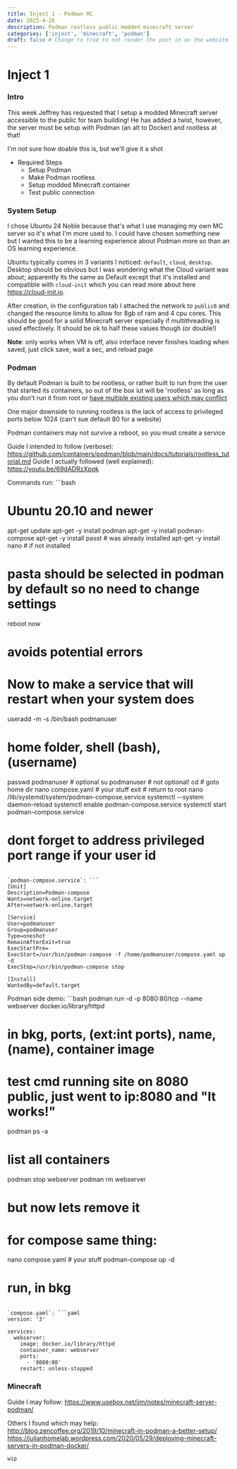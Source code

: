 ```yaml
---
title: Inject 1 - Podman MC
date: 2025-4-26
description: Podman rootless public modded minecraft server
categories: ['inject', 'minecraft', 'podman']
draft: false # Change to true to not render the post in on the website
---
```


# Inject 1

### Intro
This week Jeffrey has requested that I setup a modded Minecraft server accessible to the public for team building! He has added a twist, however, the server must be setup with Podman (an alt to Docker) and rootless at that!

I'm not sure how doable this is, but we'll give it a shot

- Required Steps
    - Setup Podman
    - Make Podman rootless
    - Setup modded Minecraft container
    - Test public connection

### System Setup
I chose Ubuntu 24 Noble because that's what I use managing my own MC server so it's what I'm more used to. I could have chosen something new but I wanted this to be a learning experience about Podman more so than an OS learning experience.

Ubuntu typically comes in 3 variants I noticed: `default`, `cloud`, `desktop`. Desktop should be obvious but I was wondering what the Cloud variant was about; apparently its the same as Default except that it's installed and compatible with `cloud-init` which you can read more about here https://cloud-init.io. 

After creation, in the configuration tab I attached the network to `public0` and changed the resource limits to allow for 8gb of ram and 4 cpu cores. This should be good for a solid Minecraft server especially if multithreading is used effectively. It should be ok to half these values though (or double!)

**Note**: only works when VM is off, also interface never finishes loading when saved, just click save, wait a sec, and reload page

### Podman
By default Podman is built to be rootless, or rather built to run from the user that started its containers, so out of the box iut will be 'rootless' as long as you don't run it from root or [have multiple existing users which may conflict](https://opensource.com/article/19/2/how-does-rootless-podman-work)

One major downside to running rootless is the lack of access to privileged ports below 1024 (can't sue default 80 for a website)

Podman containers may not survive a reboot, so you must create a service

Guide I intended to follow (verbose): https://github.com/containers/podman/blob/main/docs/tutorials/rootless_tutorial.md
Guide I actually followed (well explained): https://youtu.be/69dADRzXpqk

Commands run: ```bash
# Ubuntu 20.10 and newer
apt-get update
apt-get -y install podman
apt-get -y install podman-compose
apt-get -y install passt # was already installed
apt-get -y install nano # if not installed
# pasta should be selected in podman by default so no need to change settings
reboot now
# avoids potential errors
# Now to make a service that will restart when your system does
useradd -m -s /bin/bash podmanuser
#  home folder, shell (bash), (username)
passwd podmanuser # optional
su podmanuser # not optional!
cd # goto home dir
nano compose.yaml # your stuff
exit # return to root
nano /lib/systemd/system/podman-compose.service
systemctl --system daemon-reload
systemctl enable podman-compose.service
systemctl start podman-compose.service
# dont forget to address privileged port range if your user id 
```

`podman-compose.service`: ```
[Unit]
Description=Podman-compose
Wants=network-online.target
After=network-online.target

[Service]
User=podmanuser
Group=podmanuser
Type=oneshot
RemainAfterExit=true
ExecStartPre=
ExecStart=/usr/bin/podman-compose -f /home/podmanuser/compose.yaml up -d
ExecStop=/usr/bin/podman-compose stop

[Install]
WantedBy=default.target
```

Podman side demo: ```bash
podman run -d -p 8080:80/tcp --name webserver docker.io/library/httpd
#   in bkg, ports, (ext:int ports), name, (name), container image
# test cmd running site on 8080 public, just went to ip:8080 and "It works!"
podman ps -a
# list all containers
podman stop webserver
podman rm webserver
# but now lets remove it
# for compose same thing:
nano compose.yaml # your stuff
podman-compose up -d
#            run, in bkg
```

`compose.yaml`: ```yaml
version: '3'

services:
  webserver:
    image: docker.io/library/httpd
    container_name: webserver
    ports:
      - '8080:80'
    restart: unless-stopped
```

### Minecraft

Guide I may follow: https://www.usebox.net/jjm/notes/minecraft-server-podman/ 

Others I found which may help: http://blog.zencoffee.org/2019/10/minecraft-in-podman-a-better-setup/ https://julianhomelab.wordpress.com/2020/05/29/deploying-minecraft-servers-in-podman-docker/

`wip`